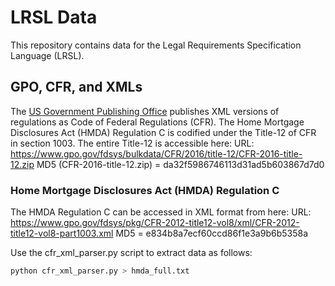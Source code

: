# LRSL Data
This repository contains data for the Legal Requirements Specification Language
(LRSL).

## GPO, CFR, and XMLs
The [US Government Publishing Office](https://www.gpo.gov) publishes XML
versions of regulations as Code of Federal Regulations (CFR). The Home Mortgage
Disclosures Act (HMDA) Regulation C is codified under the Title-12 of CFR in
section 1003. The entire Title-12 is accessible here:
URL: https://www.gpo.gov/fdsys/bulkdata/CFR/2016/title-12/CFR-2016-title-12.zip
MD5 (CFR-2016-title-12.zip) = da32f5986746113d31ad5b603867d7d0

### Home Mortgage Disclosures Act (HMDA) Regulation C
The HMDA Regulation C can be accessed in XML format from here:
URL: https://www.gpo.gov/fdsys/pkg/CFR-2012-title12-vol8/xml/CFR-2012-title12-vol8-part1003.xml
MD5 = e834b8a7ecf60ccd86f1e3a9b6b5358a

Use the cfr_xml_parser.py script to extract data as follows:

```sh
python cfr_xml_parser.py > hmda_full.txt
```
